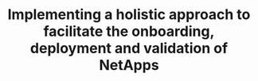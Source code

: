 ---
paper_type: Conference
title: "Implementing a holistic approach to facilitate the onboarding, deployment and validation of NetApps"
authors: Kostis Trantzas, Christos Tranoris, Spyros Denazis, Rafael Direito, Diogo Gomes, Jorge Gallego-Madrid, Ana Hermosilla, Antonio F. Skarmeta 
journal_title: "IEEE International Mediterranean Conference on Communications and Networking (MeditCom) 2022"
doi: 10.5281/zenodo.7230907
repository_link: https://zenodo.org/record/7230907#.Y1ldAHZBybg
relevance: "The 5G system promises to deliver an environment for applications and markets that can easily capitalize on the new services and advanced interfaces that the 5G developments introduce. Recently, in the context of European research and innovation actions, the term Network Application was introduced. A Network Application, in the context of the 5G System, is defined as a set of services that provide certain functionalities to the verticals and their associated use cases. While there is no specific standard for describing the Network Application concept, the ETSI NFV model is adopted to describe the delivery and deployment of Network Applications. This work presents an approach for automating the deployment and testing of Network Applications in the context of the 5G system. The envisaged process focuses on innovations related to the operation of experiments and tests across several domains, providing software support tools for Continuous Integration and Continuous Deployment (CI/CD) of Network Applications and their artifacts in a secure and trusted environment."
---